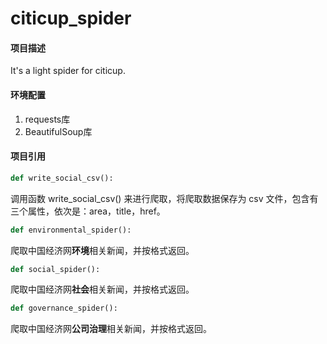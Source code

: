 # citicup_spider
#### 项目描述

It's a light spider for citicup.



#### 环境配置

1. requests库
2. BeautifulSoup库



#### 项目引用

```python
def write_social_csv():
```

调用函数 write_social_csv() 来进行爬取，将爬取数据保存为 csv 文件，包含有三个属性，依次是：area，title，href。



```python
def environmental_spider():
```

爬取中国经济网**环境**相关新闻，并按格式返回。



```python
def social_spider():
```

爬取中国经济网**社会**相关新闻，并按格式返回。



```python
def governance_spider():
```

爬取中国经济网**公司治理**相关新闻，并按格式返回。
